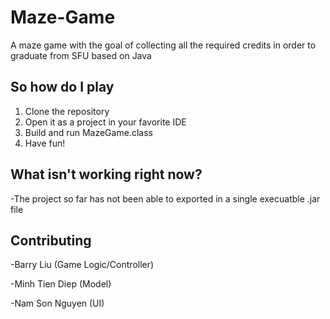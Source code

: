# Maze-Game
A maze game with the goal of collecting all the required credits in order to graduate from SFU based on Java

## So how do I play
1) Clone the repository
2) Open it as a project in your favorite IDE
4) Build and run MazeGame.class
5) Have fun!

## What isn't working right now?
-The project so far has not been able to exported in a single execuatble .jar file

## Contributing
-Barry Liu (Game Logic/Controller)

-Minh Tien Diep (Model)

-Nam Son Nguyen (UI)

